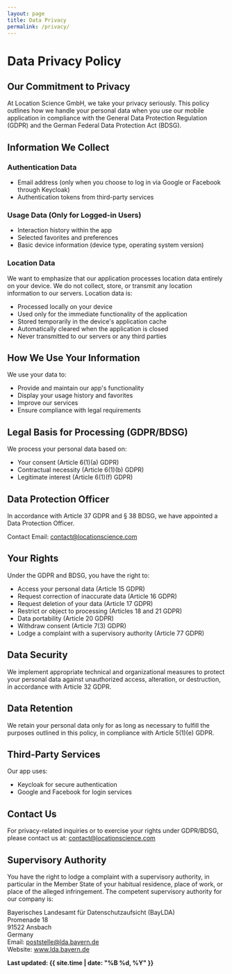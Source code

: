 ```yaml
---
layout: page
title: Data Privacy
permalink: /privacy/
---
```


# Data Privacy Policy

## Our Commitment to Privacy

At Location Science GmbH, we take your privacy seriously. This policy outlines how we handle your personal data when you use our mobile application in compliance with the General Data Protection Regulation (GDPR) and the German Federal Data Protection Act (BDSG).

## Information We Collect

### Authentication Data
- Email address (only when you choose to log in via Google or Facebook through Keycloak)
- Authentication tokens from third-party services

### Usage Data (Only for Logged-in Users)
- Interaction history within the app
- Selected favorites and preferences
- Basic device information (device type, operating system version)

### Location Data
We want to emphasize that our application processes location data entirely on your device. We do not collect, store, or transmit any location information to our servers. Location data is:
- Processed locally on your device
- Used only for the immediate functionality of the application
- Stored temporarily in the device's application cache
- Automatically cleared when the application is closed
- Never transmitted to our servers or any third parties

## How We Use Your Information

We use your data to:
- Provide and maintain our app's functionality
- Display your usage history and favorites
- Improve our services
- Ensure compliance with legal requirements

## Legal Basis for Processing (GDPR/BDSG)

We process your personal data based on:
- Your consent (Article 6(1)(a) GDPR)
- Contractual necessity (Article 6(1)(b) GDPR)
- Legitimate interest (Article 6(1)(f) GDPR)

## Data Protection Officer

In accordance with Article 37 GDPR and § 38 BDSG, we have appointed a Data Protection Officer.

Contact Email: [contact@locationscience.com](mailto:contact@locationscience.com)

## Your Rights

Under the GDPR and BDSG, you have the right to:
- Access your personal data (Article 15 GDPR)
- Request correction of inaccurate data (Article 16 GDPR)
- Request deletion of your data (Article 17 GDPR)
- Restrict or object to processing (Articles 18 and 21 GDPR)
- Data portability (Article 20 GDPR)
- Withdraw consent (Article 7(3) GDPR)
- Lodge a complaint with a supervisory authority (Article 77 GDPR)

## Data Security

We implement appropriate technical and organizational measures to protect your personal data against unauthorized access, alteration, or destruction, in accordance with Article 32 GDPR.

## Data Retention

We retain your personal data only for as long as necessary to fulfill the purposes outlined in this policy, in compliance with Article 5(1)(e) GDPR.

## Third-Party Services

Our app uses:
- Keycloak for secure authentication
- Google and Facebook for login services

## Contact Us

For privacy-related inquiries or to exercise your rights under GDPR/BDSG, please contact us at:
[contact@locationscience.com](mailto:contact@locationscience.com)

## Supervisory Authority

You have the right to lodge a complaint with a supervisory authority, in particular in the Member State of your habitual residence, place of work, or place of the alleged infringement. The competent supervisory authority for our company is:

Bayerisches Landesamt für Datenschutzaufsicht (BayLDA)  
Promenade 18  
91522 Ansbach  
Germany  
Email: poststelle@lda.bayern.de  
Website: www.lda.bayern.de

**Last updated: {{ site.time | date: "%B %d, %Y" }}**
